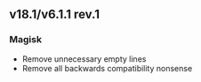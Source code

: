 ## v18.1/v6.1.1 rev.1

### Magisk
- Remove unnecessary empty lines
- Remove all backwards compatibility nonsense
